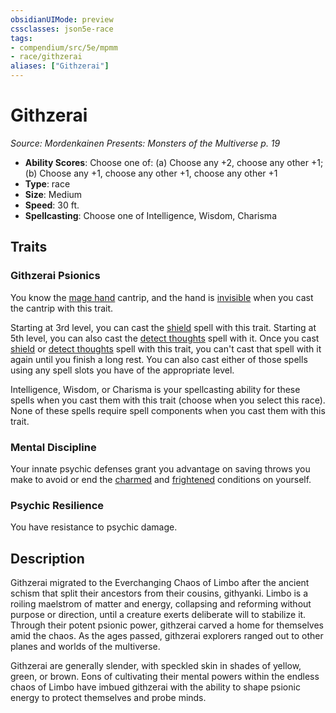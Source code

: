 ```yaml
---
obsidianUIMode: preview
cssclasses: json5e-race
tags:
- compendium/src/5e/mpmm
- race/githzerai
aliases: ["Githzerai"]
---
```

# Githzerai
*Source: Mordenkainen Presents: Monsters of the Multiverse p. 19*  

- **Ability Scores**: Choose one of: (a) Choose any +2, choose any other +1; (b) Choose any +1, choose any other +1, choose any other +1
- **Type**: race
- **Size**: Medium
- **Speed**: 30 ft.
- **Spellcasting**: Choose one of Intelligence, Wisdom, Charisma

## Traits

### Githzerai Psionics

You know the [mage hand](z_compendium/spells/mage-hand.md) cantrip, and the hand is [invisible](z_compendium/rules/conditions.md#invisible) when you cast the cantrip with this trait.

Starting at 3rd level, you can cast the [shield](z_compendium/spells/shield.md) spell with this trait. Starting at 5th level, you can also cast the [detect thoughts](z_compendium/spells/detect-thoughts.md) spell with it. Once you cast [shield](z_compendium/spells/shield.md) or [detect thoughts](z_compendium/spells/detect-thoughts.md) spell with this trait, you can't cast that spell with it again until you finish a long rest. You can also cast either of those spells using any spell slots you have of the appropriate level.

Intelligence, Wisdom, or Charisma is your spellcasting ability for these spells when you cast them with this trait (choose when you select this race). None of these spells require spell components when you cast them with this trait.

### Mental Discipline

Your innate psychic defenses grant you advantage on saving throws you make to avoid or end the [charmed](z_compendium/rules/conditions.md#charmed) and [frightened](z_compendium/rules/conditions.md#frightened) conditions on yourself.

### Psychic Resilience

You have resistance to psychic damage.

## Description

Githzerai migrated to the Everchanging Chaos of Limbo after the ancient schism that split their ancestors from their cousins, githyanki. Limbo is a roiling maelstrom of matter and energy, collapsing and reforming without purpose or direction, until a creature exerts deliberate will to stabilize it. Through their potent psionic power, githzerai carved a home for themselves amid the chaos. As the ages passed, githzerai explorers ranged out to other planes and worlds of the multiverse.

Githzerai are generally slender, with speckled skin in shades of yellow, green, or brown. Eons of cultivating their mental powers within the endless chaos of Limbo have imbued githzerai with the ability to shape psionic energy to protect themselves and probe minds.
